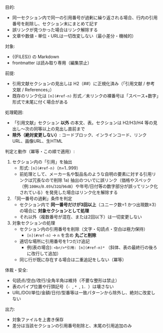 目的:
- 同一セクション内で同一の引用番号が過剰に繰り返される場合、行内の引用番号を削除し、セクション末にまとめて記す
- 誤リンクが見つかった場合はリンク解除する
- 文章や数値・単位・URLは一切改変しない（最小差分・機械的）

対象:
- {{FILES}} の Markdown
- frontmatter は読み取り専用（編集禁止）

前提:
- 引用文献セクションの見出しは H2（##）に正規化済み（「引用文献 / 参考文献 / References」）
- 既存のリンク化は `[n](#ref-n)` 形式／未リンクの裸番号は「スペース+数字」形式で末尾に付く場合がある

処理範囲:
- 「引用文献」セクション **以外** の本文、表。セクションは H2/H3/H4 等の見出し〜次の同等以上の見出し直前まで
- **除外（絶対変更しない）**: コードブロック、インラインコード、リンクURL、画像URL、生HTML

判定と動作（冪等・この順で適用）:
1) セクション内の「引用」を抽出
   - 形式: `[n](#ref-n)`（n=1..999）
   - 前処理として、メーカー名や製品名のような自明の要素に対する引用リンクは冗長なので削除
1a) 抽出のついでに誤リンク（価格やスペック（例:`100Hz`/`0.05%`/`32Ω`/`96dB`）や年号/日付等の数字部分が誤ってリンク化されている）を発見した場合はリンク化を解除する
2) 「同一番号の過剰」条件を判定
   - セクション内で **同一番号だけが3回以上**（ユニーク数=1 かつ出現数≥3）の場合に **対象セクションとして処理**
   - それ以外（複数番号が混在、または2回以下）は一切変更しない
3) 対象セクションの処理
   - セクション内の引用番号を削除（文字・句読点・空白は極力保持）
     - `[n](#ref-n)` → `n` を含め **丸ごと削除**
   - 適切な場所に引用番号を1つだけ追記
     - 例(表の場合): `<br/>*引用: [n](#ref-n)*`  （斜体、表の最終行の後ろに改行して追加）
   - 同じ行が既に存在する場合は二重追記をしない（冪等）

体裁・安全:
- 句読点/空白/改行/全角半角は維持（不要な整形は禁止）
- 表のパイプ位置や行頭記号（`- `, `* `, `1. `）は壊さない
- URL/DOI/単位/金額/日付/型番等は一致パターンから除外し、絶対に改変しない

出力:
- 対象ファイルを上書き保存
- 差分は当該セクションの引用番号削除と、末尾の引用追加のみ
